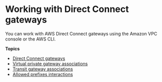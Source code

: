 # Working with Direct Connect gateways<a name="direct-connect-gateways"></a>

You can work with AWS Direct Connect gateways using the Amazon VPC console or the AWS CLI\.

**Topics**
+ [Direct Connect gateways](direct-connect-gateways-intro.md)
+ [Virtual private gateway associations](virtualgateways.md)
+ [Transit gateway associations](direct-connect-transit-gateways.md)
+ [Allowed prefixes interactions](allowed-to-prefixes.md)